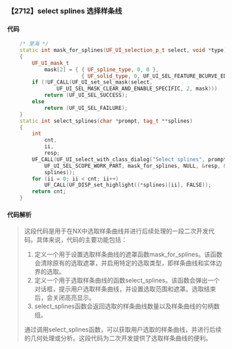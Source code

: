 ### 【2712】select splines 选择样条线

#### 代码

```cpp
    /* 里海 */  
    static int mask_for_splines(UF_UI_selection_p_t select, void *type)  
    {  
        UF_UI_mask_t  
            mask[2] = { { UF_spline_type, 0, 0 },  
                        { UF_solid_type, 0, UF_UI_SEL_FEATURE_BCURVE_EDGE } };  
        if (!UF_CALL(UF_UI_set_sel_mask(select,  
                UF_UI_SEL_MASK_CLEAR_AND_ENABLE_SPECIFIC, 2, mask)))  
            return (UF_UI_SEL_SUCCESS);  
        else  
            return (UF_UI_SEL_FAILURE);  
    }  
    static int select_splines(char *prompt, tag_t **splines)  
    {  
        int  
            cnt,  
            ii,  
            resp;  
        UF_CALL(UF_UI_select_with_class_dialog("Select splines", prompt,  
            UF_UI_SEL_SCOPE_WORK_PART, mask_for_splines, NULL, &resp, &cnt,  
            splines));  
        for (ii = 0; ii < cnt; ii++)  
            UF_CALL(UF_DISP_set_highlight((*splines)[ii], FALSE));  
        return cnt;  
    }

```

#### 代码解析

> 这段代码是用于在NX中选取样条曲线并进行后续处理的一段二次开发代码。具体来说，代码的主要功能包括：
>
> 1. 定义一个用于设置选取样条曲线的遮罩函数mask_for_splines。该函数会清除原有的选取遮罩，并启用特定的选取类型，即样条曲线和实体边界的选取。
> 2. 定义一个用于选取样条曲线的函数select_splines。该函数会弹出一个对话框，提示用户选取样条曲线，并设置选取范围和遮罩。选取结束后，会关闭高亮显示。
> 3. select_splines函数会返回选取的样条曲线数量以及样条曲线的句柄数组。
>
> 通过调用select_splines函数，可以获取用户选取的样条曲线，并进行后续的几何处理或分析。这段代码为二次开发提供了选取样条曲线的便利。
>
